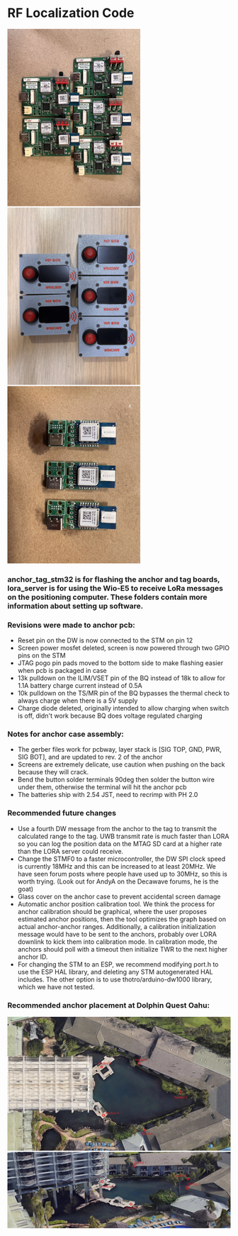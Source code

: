 # RF Localization Code

<img src="img/anchors_irl.jpg" alt="anchor_pcbs" width="300"/>
<img src="img/anchor_case_irl.jpg" alt="anchors" width="300"/>
<img src="img/tags_irl.jpg" alt="tags" width="300"/>

### anchor_tag_stm32 is for flashing the anchor and tag boards, lora_server is for using the Wio-E5 to receive LoRa messages on the positioning computer. These folders contain more information about setting up software.

### Revisions were made to anchor pcb:

- Reset pin on the DW is now connected to the STM on pin 12
- Screen power mosfet deleted, screen is now powered through two GPIO pins on the STM
- JTAG pogo pin pads moved to the bottom side to make flashing easier when pcb is packaged in case
- 13k pulldown on the ILIM/VSET pin of the BQ instead of 18k to allow for 1.1A battery charge current instead of 0.5A
- 10k pulldown on the TS/MR pin of the BQ bypasses the thermal check to always charge when there is a 5V supply
- Charge diode deleted, originally intended to allow charging when switch is off, didn't work because BQ does voltage regulated charging

### Notes for anchor case assembly:

- The gerber files work for pcbway, layer stack is [SIG TOP, GND, PWR, SIG BOT], and are updated to rev. 2 of the anchor
- Screens are extremely delicate, use caution when pushing on the back because they will crack.
- Bend the button solder terminals 90deg then solder the button wire under them, otherwise the terminal will hit the anchor pcb
- The batteries ship with 2.54 JST, need to recrimp with PH 2.0

### Recommended future changes

- Use a fourth DW message from the anchor to the tag to transmit the calculated range to the tag. UWB transmit rate is much faster than LORA so you can log the position data on the MTAG SD card at a higher rate than the LORA server could receive.
- Change the STMF0 to a faster microcontroller, the DW SPI clock speed is currently 18MHz and this can be increased to at least 20MHz. We have seen forum posts where people have used up to 30MHz, so this is worth trying. (Look out for AndyA on the Decawave forums, he is the goat)
- Glass cover on the anchor case to prevent accidental screen damage
- Automatic anchor position calibration tool. We think the process for anchor calibration should be graphical, where the user proposes estimated anchor positions, then the tool optimizes the graph based on actual anchor-anchor ranges. Additionally, a calibration initialization message would have to be sent to the anchors, probably over LORA downlink to kick them into calibration mode. In calibration mode, the anchors should poll with a timeout then initialize TWR to the next higher anchor ID.
- For changing the STM to an ESP, we recommend modifying port.h to use the ESP HAL library, and deleting any STM autogenerated HAL includes. The other option is to use thotro/arduino-dw1000 library, which we have not tested.

### Recommended anchor placement at Dolphin Quest Oahu:

<img src="img/oahu_anchor_location_proposal_top_view.jpg" alt="anchor location proposal top" width="800"/>
<img src="img/oahu_anchor_location_proposal_side_view.jpg" alt="anchor location proposal side" width="800"/>